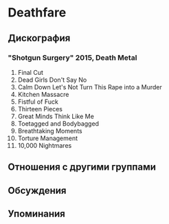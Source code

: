 # Deathfare



## Дискография

### "Shotgun Surgery" 2015, Death Metal

1. Final Cut
2. Dead Girls Don't Say No
3. Calm Down Let's Not Turn This Rape into a Murder
4. Kitchen Massacre
5. Fistful of Fuck
6. Thirteen Pieces
7. Great Minds Think Like Me
8. Toetagged and Bodybagged
9. Breathtaking Moments
10. Torture Management
11. 10,000 Nightmares


## Отношения с другими группами


## Обсуждения


## Упоминания

